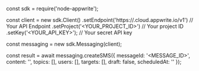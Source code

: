 const sdk = require('node-appwrite');

const client = new sdk.Client()
    .setEndpoint('https://<REGION>.cloud.appwrite.io/v1') // Your API Endpoint
    .setProject('<YOUR_PROJECT_ID>') // Your project ID
    .setKey('<YOUR_API_KEY>'); // Your secret API key

const messaging = new sdk.Messaging(client);

const result = await messaging.createSMS({
    messageId: '<MESSAGE_ID>',
    content: '<CONTENT>',
    topics: [],
    users: [],
    targets: [],
    draft: false,
    scheduledAt: ''
});
